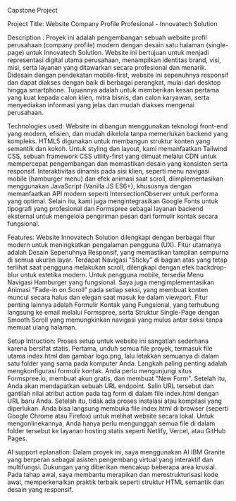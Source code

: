 Capstone Project

Project Title: Website Company Profile Profesional - Innovatech Solution

Description :
Proyek ini adalah pengembangan sebuah website profil perusahaan (company profile) modern dengan desain satu halaman (single-page) untuk Innovatech Solution. Website ini bertujuan untuk menjadi representasi digital utama perusahaan, menampilkan identitas brand, visi, misi, serta layanan yang ditawarkan secara profesional dan menarik. Didesain dengan pendekatan mobile-first, website ini sepenuhnya responsif dan dapat diakses dengan baik di berbagai perangkat, mulai dari desktop hingga smartphone. Tujuannya adalah untuk memberikan kesan pertama yang kuat kepada calon klien, mitra bisnis, dan calon karyawan, serta menyediakan informasi yang jelas dan mudah diakses mengenai perusahaan.

Technologies used:
Website ini dibangun menggunakan teknologi front-end yang modern, efisien, dan mudah dikelola tanpa memerlukan backend yang kompleks. HTML5 digunakan untuk membangun struktur konten yang semantik dan kokoh. Untuk styling dan layout, kami memanfaatkan Tailwind CSS, sebuah framework CSS utility-first yang dimuat melalui CDN untuk mempercepat pengembangan dan memastikan desain yang konsisten serta responsif. Interaktivitas dinamis pada sisi klien, seperti menu navigasi mobile (hamburger menu) dan efek animasi saat scroll, diimplementasikan menggunakan JavaScript (Vanilla JS ES6+), khususnya dengan memanfaatkan API modern seperti IntersectionObserver untuk performa yang optimal. Selain itu, kami juga mengintegrasikan Google Fonts untuk tipografi yang profesional dan Formspree sebagai layanan backend eksternal untuk mengelola pengiriman pesan dari formulir kontak secara fungsional.

Features:
Website Innovatech Solution dilengkapi dengan berbagai fitur modern untuk meningkatkan pengalaman pengguna (UX). Fitur utamanya adalah Desain Sepenuhnya Responsif, yang memastikan tampilan sempurna di semua ukuran layar. Terdapat Navigasi "Sticky" di bagian atas yang tetap terlihat saat pengguna melakukan scroll, dilengkapi dengan efek backdrop-blur untuk estetika modern. Untuk pengguna mobile, tersedia Menu Navigasi Hamburger yang fungsional. Saya juga mengimplementasikan Animasi "Fade-in on Scroll" pada setiap seksi, yang membuat konten muncul secara halus dan elegan saat masuk ke dalam viewport. Fitur penting lainnya adalah Formulir Kontak yang Fungsional, yang terhubung langsung ke email melalui Formspree, serta Struktur Single-Page dengan Smooth Scroll yang memungkinkan navigasi yang mulus antar seksi tanpa memuat ulang halaman.

Setup Intruction:
Proses setup untuk website ini sangatlah sederhana karena bersifat statis. Pertama, unduh semua file proyek, termasuk file utama index.html dan gambar logo.png, lalu letakkan semuanya di dalam satu folder yang sama pada komputer Anda. Langkah paling penting adalah mengkonfigurasi formulir kontak. Anda perlu mengunjungi situs Formspree.io, membuat akun gratis, dan membuat "New Form". Setelah itu, Anda akan mendapatkan sebuah URL endpoint. Salin URL tersebut dan gantilah nilai atribut action pada tag form di dalam file index.html dengan URL baru Anda. Setelah itu, tidak ada proses instalasi atau kompilasi yang diperlukan. Anda bisa langsung membuka file index.html di browser (seperti Google Chrome atau Firefox) untuk melihat website secara lokal. Untuk mengonlinekannya, Anda hanya perlu mengunggah semua file di dalam folder tersebut ke layanan hosting statis seperti Netlify, Vercel, atau GitHub Pages.

AI support eplanation:
Dalam proyek ini, saya menggunakan AI IBM Granite yang berperan sebagai asisten pengembang virtual yang interaktif dan multifungsi. Dukungan yang diberikan mencakup beberapa area krusial. Pada tahap awal, saya membantu merapikan dan merestrukturisasi kode awal, memperkenalkan praktik terbaik seperti struktur HTML semantik dan desain yang responsif.
